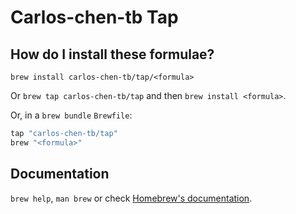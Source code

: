 # Carlos-chen-tb Tap

## How do I install these formulae?

`brew install carlos-chen-tb/tap/<formula>`

Or `brew tap carlos-chen-tb/tap` and then `brew install <formula>`.

Or, in a `brew bundle` `Brewfile`:

```ruby
tap "carlos-chen-tb/tap"
brew "<formula>"
```

## Documentation

`brew help`, `man brew` or check [Homebrew's documentation](https://docs.brew.sh).
